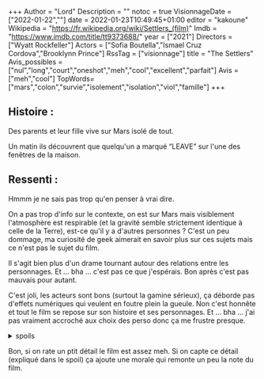+++
Author = "Lord"
Description = ""
notoc = true
VisionnageDate = ["2022-01-22",""]
date = 2022-01-23T10:49:45+01:00
editor = "kakoune"
Wikipedia = "https://fr.wikipedia.org/wiki/Settlers_(film)"
Imdb = "https://www.imdb.com/title/tt9373688/"
year = ["2021"]
Directors = ["Wyatt Rockfeller"]
Actors = ["Sofia Boutella","Ismael Cruz Cordova","Brooklynn Prince"]
RssTag = ["visionnage"]
title = "The Settlers"
Avis_possibles = ["nul","long","court","oneshot","meh","cool","excellent","parfait"]
Avis = ["meh","cool"] 
TopWords=["mars","colon","survie","isolement","isolation","viol","famille"]
+++
## Histoire :
Des parents et leur fille vive sur Mars isolé de tout.

Un matin ils découvrent que quelqu'un a marqué “LEAVE” sur l'une des fenêtres de la maison.

## Ressenti :
Hmmm je ne sais pas trop qu'en penser à vrai dire.

On a pas trop d'info sur le contexte, on est sur Mars mais visiblement l'atmosphère est respirable (et la gravité semble strictement identique à celle de la Terre), est-ce qu'il y a d'autres personnes ?
C'est un peu dommage, ma curiosité de geek aimerait en savoir plus sur ces sujets mais ce n'est pas le sujet du film.

Il s'agit bien plus d'un drame tournant autour des relations entre les personnages.
Et … bha … c'est pas ce que j'espérais.
Bon après c'est pas mauvais pour autant.

C'est joli, les acteurs sont bons (surtout la gamine sérieux), ça déborde pas d'effets numériques qui veulent en foutre plein la gueule.
Non c'est honnête et tout le film se repose sur son histoire et ses personnages.
Et … bha … j'ai pas vraiment accroché aux choix des perso donc ça me frustre presque.

<details><summary>spoils</summary>
En gros, tout va bien jusqu'au jour où des gens approchent.
Ils parviennent à dégommer deux des assaillants
Il reste cependant au moins quelqu'un dehors que le père de famille va tenter de dézinguer.

Le père ne revient pas, mais un homme armé.
Il propose à la mère et à la fille de rester (car il n'y a nul part où aller) et que dans un mois il posera son flingue sur la table et il se retournera et qu'à ce moment-là elle sera libre de son choix.

Les premiers jours sont difficiles mais bon le mois se passe et vient le moment où effectivement il pose son flingue et sort en tournant le dos à la mère.
Et là, contre toute attente, elle prend l'arme et vise l'intrus et tente de tirer.
L'homme avait cependant enlevé les munitions, la femme se rue sur le couteau de cuisine et l'homme part à l'affrontement.
La gamine assiste à la scène et voit l'homme ressortir blessé mais sa mère tuée.

Ellipse

La gamine est maintenant adolescente, ils vivent toujours seuls dans leur petit domaine.
Elle ne parle plus depuis la mort de sa mère.
Un jour, l'homme tente d'embrasser la fille.

Là, elle tente de prendre la fuite mais il la rattrape et lui explique qu'ils ont besoin l'un de l'autre.
Fuire n'est pas vraiment une option puisqu'il n'y a rien au-delà du dôme où ils se trouvent.
Lors de l'altercation, l'homme pousse la gamine qui chute sur un truc en métal et la gamine perd conscience.

Elle se réveille dans sa chambre, ligotée.
L'homme commence à lui parler et là ça prend déjà un double sens où ça ne semble plus trop parler de devoir vivre ensemble mais qu'il est soit-disant inéluctable qu'ils aient des relations sexuelles ensembles.
(Mais j'aborderai plus ce point après ce résumé.)
La fille implore pour être relâchée.
L'homme insiste encore et toujours comme quoi il faut vivre ensemble et qu'il n'y a pas d'endroit où fuire.

Là le robot intervient et tire sur l'agresseur le blessant au cou.
La fille parvient à se détacher, part chercher une arme et achève le mec.

La fille prend quelques affaires dont un masque à gaz et part s'aventurer hors du dôme.
Fin du film.

-----------

Alors, en fait … comment dire.
Je n'avais pas spécialement aperçu la tentative de viol du mec.
Certe c'était très ambigu (surtout après en avoir discuté) mais ça me semblait pas trop plausible.

Déjà au moment du repas où l'homme a embrassé la fille, il y avait des sous-entendus de sa part et elle s'est mise à parler en répondant également en sous-entendu qu'elle ne souhait pas de sexe.
Mais ça me semblait pas possible à ce moment-là.
Pour moi, la gamine ne pouvait absolument pas capter ce sous-entendu et s'y engouffrer.
Après tout, ses parents sont morts quand elle avait dans les 8/10 ans.
Elle n'a pas d'école, pas de téloche, pas de média ni rien, comment pourrait-elle connaitre le sexe ?
Comment peut-elle savoir que l'homme voudrait la violer ?

Mouai, pour moi elle ne devrait pas du tout savoir ce que c'est que tout ça et donc ne devrait pas percevoir les sous-entendus du mec.
Du coup, je l'ai interprêté littéralement.

Et d'ailleurs, lorsqu'elle est ligotée j'ai pensé que c'était encore du premier degré mais il y a un subtil détail.
Lorsque le mec tente de la calmer et qu'il est sur elle, il y a un bruit de ceinture qui s'ouvre.
C'est rapide et furtif mais ça lève définitivement l'ambiguité je pense.

Et c'est ptet le truc qui donne une conclusion au film : le mec peut se comporter très bien pendant des années (bon certe il a tué les parents mais c'était plus par survie) au final il y a toujours un risque que le mec dérape et abuse de sa force pour violer et ce même s'il a vu grandir la gamine et qu'ils ont une relation assez proche du parent.

</details>

Bon, si on rate un ptit détail le film est assez meh.
Si on capte ce détail (expliqué dans le spoil) ça ajoute une morale qui remonte un peu la note du film.



